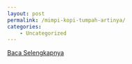 ```yaml
---
layout: post
permalink: /mimpi-kopi-tumpah-artinya/
categories:
    - Uncategorized
---
```


[Baca Selengkapnya](/08)
